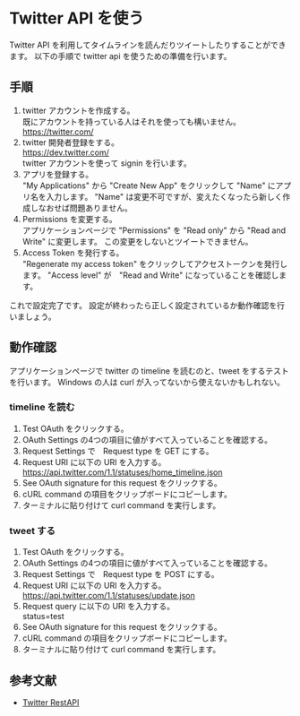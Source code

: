 # Twitter API を使う

Twitter API を利用してタイムラインを読んだりツイートしたりすることができます。
以下の手順で twitter api を使うための準備を行います。

## 手順

1. twitter アカウントを作成する。  
既にアカウントを持っている人はそれを使っても構いません。
https://twitter.com/
2. twitter 開発者登録をする。  
https://dev.twitter.com/  
twitter アカウントを使って signin を行います。
3. アプリを登録する。  
"My Applications" から "Create New App" をクリックして "Name" にアプリ名を入力します。
"Name" は変更不可ですが、変えたくなったら新しく作成しなおせば問題ありません。
4. Permissions を変更する。  
アプリケーションページで "Permissions" を "Read only" から "Read and Write" に変更します。
この変更をしないとツイートできません。
5. Access Token を発行する。  
"Regenerate my access token" をクリックしてアクセストークンを発行します。
"Access level" が　"Read and Write" になっていることを確認します。

これで設定完了です。
設定が終わったら正しく設定されているか動作確認を行いましょう。

## 動作確認

アプリケーションページで twitter の timeline を読むのと、tweet をするテストを行います。
Windows の人は curl が入ってないから使えないかもしれない。

### timeline を読む

1. Test OAuth をクリックする。
2. OAuth Settings の4つの項目に値がすべて入っていることを確認する。
3. Request Settings で　Request type を GET にする。
4. Request URI に以下の URI を入力する。  
https://api.twitter.com/1.1/statuses/home_timeline.json
5. See OAuth signature for this request をクリックする。
6. cURL command の項目をクリップボードにコピーします。
7. ターミナルに貼り付けて curl command を実行します。

### tweet する

1. Test OAuth をクリックする。
2. OAuth Settings の4つの項目に値がすべて入っていることを確認する。
3. Request Settings で　Request type を POST にする。
4. Request URI に以下の URI を入力する。  
https://api.twitter.com/1.1/statuses/update.json
5. Request query に以下の URI を入力する。  
status=test
6. See OAuth signature for this request をクリックする。
7. cURL command の項目をクリップボードにコピーします。
8. ターミナルに貼り付けて curl command を実行します。

## 参考文献

* [Twitter RestAPI](https://dev.twitter.com/docs/api/1.1)
